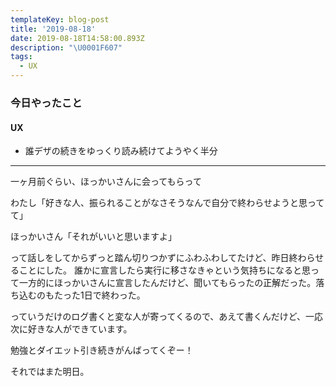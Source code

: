 ```yaml
---
templateKey: blog-post
title: '2019-08-18'
date: 2019-08-18T14:58:00.893Z
description: "\U0001F607"
tags:
  - UX
---
```

### 今日やったこと

#### UX

* 誰デザの続きをゆっくり読み続けてようやく半分

-----


一ヶ月前ぐらい、ほっかいさんに会ってもらって

わたし「好きな人、振られることがなさそうなんで自分で終わらせようと思ってて」

ほっかいさん「それがいいと思いますよ」


って話しをしてからずっと踏ん切りつかずにふわふわしてたけど、昨日終わらせることにした。
誰かに宣言したら実行に移さなきゃという気持ちになると思って一方的にほっかいさんに宣言したんだけど、聞いてもらったの正解だった。落ち込むのもたった1日で終わった。

っていうだけのログ書くと変な人が寄ってくるので、あえて書くんだけど、一応次に好きな人ができています。

勉強とダイエット引き続きがんばってくぞー！

それではまた明日。
